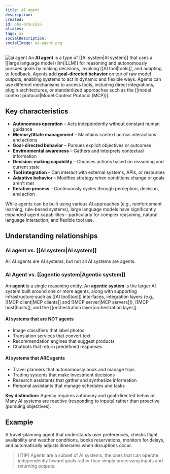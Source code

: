 ```yaml
---
title: AI agent
description:
created:
id: obs-orousE2G
aliases:
tags: ai
socialDescription:
socialImage: ai-agent.png
---
```


![ai agent](static/ai-agent.png)
An **AI agent** is a type of [[AI system|AI system]] that uses a [[large language model (llm)|LLM]] for reasoning and autonomously pursues goals by making decisions, invoking [[AI tool|tools]], and adapting to feedback. Agents add **goal-directed behavior** on top of raw model outputs, enabling systems to act in dynamic and flexible ways. Agents can use different mechanisms to access tools, including direct integrations, plugin architectures, or standardized approaches such as the [[model context protocol|Model Context Protocol (MCP)]].

## Key characteristics

- **Autonomous operation** – Acts independently without constant human guidance
- **Memory/State management** – Maintains context across interactions and actions
- **Goal-directed behavior** – Pursues explicit objectives or outcomes
- **Environmental awareness** – Gathers and interprets contextual information
- **Decision-making capability** – Chooses actions based on reasoning and current state
- **Tool integration** – Can interact with external systems, APIs, or resources
- **Adaptive behavior** – Modifies strategy when conditions change or goals aren’t met
- **Iterative process** – Continuously cycles through perception, decision, and action

While agents can be built using various AI approaches (e.g., reinforcement learning, rule-based systems), large language models have significantly expanded agent capabilities—particularly for complex reasoning, natural language interaction, and flexible tool use.

## Understanding relationships

### AI agent vs. [[AI system|AI system]]

All AI agents are AI systems, but not all AI systems are agents.

### AI Agent vs. [[agentic system|Agentic system]]

An **agent** is a single reasoning entity. An **agentic system** is the larger AI system built around one or more agents, along with supporting infrastructure such as [[AI tool|tool]] interfaces, integration layers (e.g., [[MCP client|MCP clients]] and [[MCP server|MCP servers]]), [[MCP host|hosts]], and the [[orchestration layer|orchestration layer]].

#### AI systems that are NOT agents

- Image classifiers that label photos
- Translation services that convert text
- Recommendation engines that suggest products
- Chatbots that return predefined responses

#### AI systems that ARE agents

- Travel planners that autonomously book and manage trips
- Trading systems that make investment decisions
- Research assistants that gather and synthesize information
- Personal assistants that manage schedules and tasks

**Key distinction:** Agency requires autonomy and goal-directed behavior. Many AI systems are reactive (responding to inputs) rather than proactive (pursuing objectives).

## Example

A travel-planning agent that understands user preferences, checks flight availability and weather conditions, books reservations, monitors for delays, and automatically adjusts itineraries when disruptions occur.

> [!TIP] Agents are a subset of AI systems, the ones that can operate independently toward goals rather than simply processing inputs and returning outputs.
